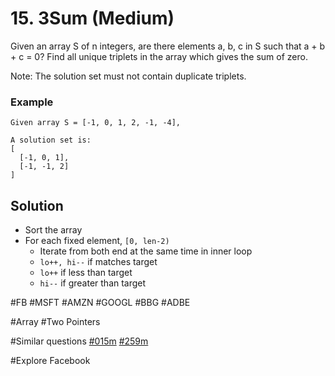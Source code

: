 # 15. 3Sum (Medium)

Given an array S of n integers, are there elements a, b, c in S such that a + b + c = 0? Find all unique triplets in the array which gives the sum of zero.

Note: The solution set must not contain duplicate triplets.

### Example
```
Given array S = [-1, 0, 1, 2, -1, -4],

A solution set is:
[
  [-1, 0, 1],
  [-1, -1, 2]
]
```
## Solution
- Sort the array
- For each fixed element, `[0, len-2)`
  - Iterate from both end at the same time in inner loop
  - `lo++, hi--` if matches target
  - `lo++` if less than target
  - `hi--` if greater than target

#FB #MSFT #AMZN #GOOGL #BBG #ADBE

#Array #Two Pointers

#Similar questions [#015m](../p015m/README.md) [#259m](../p259m/README.md)

#Explore Facebook
